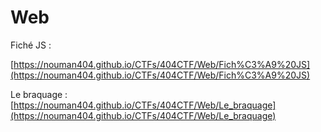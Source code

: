 # Web

Fiché JS :

[https://nouman404.github.io/CTFs/404CTF/Web/Fich%C3%A9%20JS](https://nouman404.github.io/CTFs/404CTF/Web/Fich%C3%A9%20JS)



Le braquage :</br>
[https://nouman404.github.io/CTFs/404CTF/Web/Le_braquage](https://nouman404.github.io/CTFs/404CTF/Web/Le_braquage)
